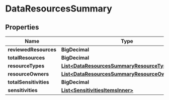 

# DataResourcesSummary


## Properties

| Name | Type | Description | Notes |
|------------ | ------------- | ------------- | -------------|
|**reviewedResources** | **BigDecimal** |  |  |
|**totalResources** | **BigDecimal** |  |  |
|**resourceTypes** | [**List&lt;DataResourcesSummaryResourceTypesInner&gt;**](DataResourcesSummaryResourceTypesInner.md) |  |  |
|**resourceOwners** | [**List&lt;DataResourcesSummaryResourceOwnersInner&gt;**](DataResourcesSummaryResourceOwnersInner.md) |  |  [optional] |
|**totalSensitivities** | **BigDecimal** |  |  [optional] |
|**sensitivities** | [**List&lt;SensitivitiesItemsInner&gt;**](SensitivitiesItemsInner.md) |  |  |



